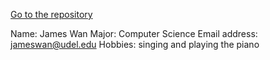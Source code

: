 [Go to the repository](https://github.com/jameswan141/jameswan141.github.io)

Name: James Wan
Major: Computer Science
Email address: jameswan@udel.edu
Hobbies: singing and playing the piano
